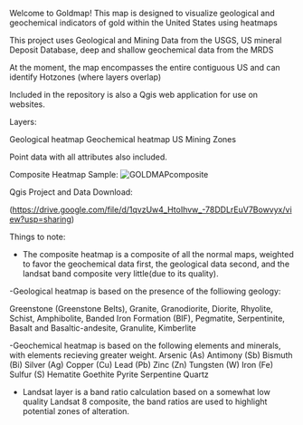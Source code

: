 Welcome to Goldmap! This map is designed to visualize geological and geochemical indicators of gold within the United States using heatmaps

This project uses Geological and Mining Data from the USGS, US mineral Deposit Database, deep and shallow geochemical data from the MRDS

At the moment, the map encompasses the entire contiguous US and can identify Hotzones (where layers overlap)

Included in the repository is also a Qgis web application for use on websites. 

Layers:

Geological heatmap
Geochemical heatmap
US Mining Zones

Point data with all attributes also included. 


Composite Heatmap Sample:
![GOLDMAPcomposite](https://github.com/Kcslade/Goldmap/assets/173574308/ef61607f-aec1-453d-8992-c11aeaad4328)

Qgis Project and Data Download:

(https://drive.google.com/file/d/1qvzUw4_HtoIhvw_-78DDLrEuV7Bowvyx/view?usp=sharing)

Things to note:

- The composite heatmap is a composite of all the normal maps, weighted to favor the geochemical data first, the geological data second, and the landsat band composite very little(due to its quality).

-Geological heatmap is based on the presence of the folliowing geology:

Greenstone (Greenstone Belts), Granite, Granodiorite, Diorite, Rhyolite, Schist, Amphibolite, Banded Iron Formation (BIF), Pegmatite, Serpentinite, Basalt and Basaltic-andesite, Granulite, Kimberlite


-Geochemical heatmap is based on the following elements and minerals, with elements recieving greater weight. 
Arsenic (As)
Antimony (Sb)
Bismuth (Bi)
Silver (Ag)
Copper (Cu)
Lead (Pb)
Zinc (Zn)
Tungsten (W)
Iron (Fe)
Sulfur (S)
Hematite
Goethite
Pyrite
Serpentine
Quartz
- Landsat layer is a band ratio calculation based on a somewhat low quality Landsat 8 composite, the band ratios are used to highlight potential zones of alteration. 

